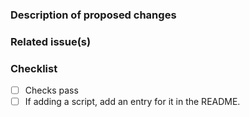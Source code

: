 ### Description of proposed changes

<!-- What is the goal of this pull request? What does this pull request change? -->

### Related issue(s)

<!-- Link any related issues here. -->

### Checklist

<!-- Make sure checks are successful at the bottom of the PR. -->

- [ ] Checks pass
- [ ] If adding a script, add an entry for it in the README.

<!-- 🙌 Thank you for contributing to Nextstrain! ✨ -->
